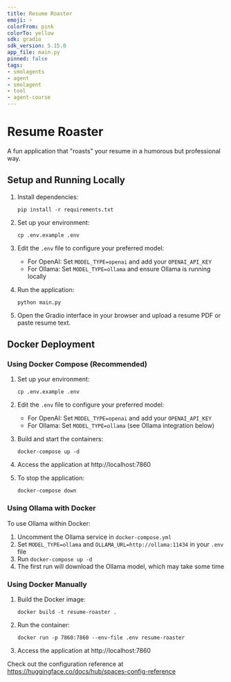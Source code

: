 ```yaml
---
title: Resume Roaster
emoji: ⚡
colorFrom: pink
colorTo: yellow
sdk: gradio
sdk_version: 5.15.0
app_file: main.py
pinned: false
tags:
- smolagents
- agent
- smolagent
- tool
- agent-course
---
```


# Resume Roaster

A fun application that "roasts" your resume in a humorous but professional way.

## Setup and Running Locally

1. Install dependencies:
   ```
   pip install -r requirements.txt
   ```

2. Set up your environment:
   ```
   cp .env.example .env
   ```

3. Edit the `.env` file to configure your preferred model:
   - For OpenAI: Set `MODEL_TYPE=openai` and add your `OPENAI_API_KEY`
   - For Ollama: Set `MODEL_TYPE=ollama` and ensure Ollama is running locally

4. Run the application:
   ```
   python main.py
   ```

5. Open the Gradio interface in your browser and upload a resume PDF or paste resume text.

## Docker Deployment

### Using Docker Compose (Recommended)

1. Set up your environment:
   ```
   cp .env.example .env
   ```

2. Edit the `.env` file to configure your preferred model:
   - For OpenAI: Set `MODEL_TYPE=openai` and add your `OPENAI_API_KEY`
   - For Ollama: Set `MODEL_TYPE=ollama` (see Ollama integration below)

3. Build and start the containers:
   ```
   docker-compose up -d
   ```

4. Access the application at http://localhost:7860

5. To stop the application:
   ```
   docker-compose down
   ```

### Using Ollama with Docker

To use Ollama within Docker:

1. Uncomment the Ollama service in `docker-compose.yml`
2. Set `MODEL_TYPE=ollama` and `OLLAMA_URL=http://ollama:11434` in your `.env` file
3. Run `docker-compose up -d`
4. The first run will download the Ollama model, which may take some time

### Using Docker Manually

1. Build the Docker image:
   ```
   docker build -t resume-roaster .
   ```

2. Run the container:
   ```
   docker run -p 7860:7860 --env-file .env resume-roaster
   ```

3. Access the application at http://localhost:7860

Check out the configuration reference at https://huggingface.co/docs/hub/spaces-config-reference
